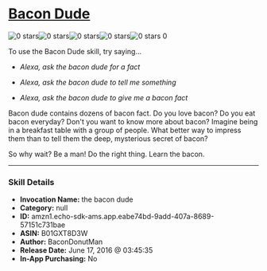 # [Bacon Dude](http://alexa.amazon.com/#skills/amzn1.echo-sdk-ams.app.eabe74bd-9add-407a-8689-57151c731bae)
![0 stars](../../images/ic_star_border_black_18dp_1x.png)![0 stars](../../images/ic_star_border_black_18dp_1x.png)![0 stars](../../images/ic_star_border_black_18dp_1x.png)![0 stars](../../images/ic_star_border_black_18dp_1x.png)![0 stars](../../images/ic_star_border_black_18dp_1x.png) 0

To use the Bacon Dude skill, try saying...

* *Alexa, ask the bacon dude for a fact*

* *Alexa, ask the bacon dude to tell me something*

* *Alexa, ask the bacon dude to give me a bacon fact*

Bacon dude contains dozens of bacon fact. Do you love bacon? Do you eat bacon everyday? Don't you want to know more about bacon? Imagine being in a breakfast table with a group of people. What better way to impress them than to tell them the deep, mysterious secret of bacon? 

So why wait? Be a man! Do the right thing. Learn the bacon.

***

### Skill Details

* **Invocation Name:** the bacon dude
* **Category:** null
* **ID:** amzn1.echo-sdk-ams.app.eabe74bd-9add-407a-8689-57151c731bae
* **ASIN:** B01GXT8D3W
* **Author:** BaconDonutMan
* **Release Date:** June 17, 2016 @ 03:45:35
* **In-App Purchasing:** No
